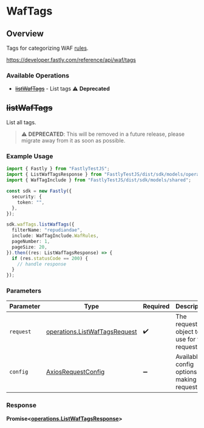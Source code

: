 # WafTags

## Overview

Tags for categorizing WAF [rules](/reference/api/waf/rules/).

<https://developer.fastly.com/reference/api/waf/tags>
### Available Operations

* [~~listWafTags~~](#listwaftags) - List tags :warning: **Deprecated**

## ~~listWafTags~~

List all tags.

> :warning: **DEPRECATED**: This will be removed in a future release, please migrate away from it as soon as possible.

### Example Usage

```typescript
import { Fastly } from "FastlyTestJS";
import { ListWafTagsResponse } from "FastlyTestJS/dist/sdk/models/operations";
import { WafTagInclude } from "FastlyTestJS/dist/sdk/models/shared";

const sdk = new Fastly({
  security: {
    token: "",
  },
});

sdk.wafTags.listWafTags({
  filterName: "repudiandae",
  include: WafTagInclude.WafRules,
  pageNumber: 1,
  pageSize: 20,
}).then((res: ListWafTagsResponse) => {
  if (res.statusCode == 200) {
    // handle response
  }
});
```

### Parameters

| Parameter                                                                      | Type                                                                           | Required                                                                       | Description                                                                    |
| ------------------------------------------------------------------------------ | ------------------------------------------------------------------------------ | ------------------------------------------------------------------------------ | ------------------------------------------------------------------------------ |
| `request`                                                                      | [operations.ListWafTagsRequest](../../models/operations/listwaftagsrequest.md) | :heavy_check_mark:                                                             | The request object to use for the request.                                     |
| `config`                                                                       | [AxiosRequestConfig](https://axios-http.com/docs/req_config)                   | :heavy_minus_sign:                                                             | Available config options for making requests.                                  |


### Response

**Promise<[operations.ListWafTagsResponse](../../models/operations/listwaftagsresponse.md)>**


